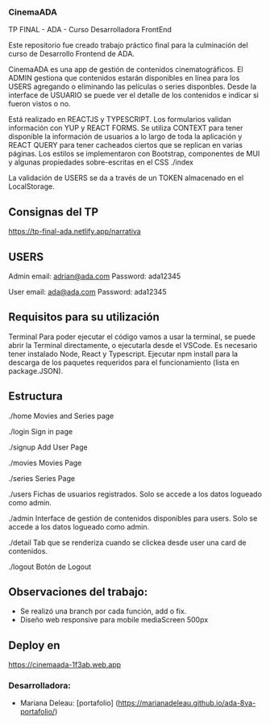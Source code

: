 ### CinemaADA

TP FINAL - ADA  - Curso Desarrolladora FrontEnd

Este repositorio fue creado trabajo práctico final para la culminación del curso de Desarrollo Frontend de ADA.

CinemaADA es una app de gestión de contenidos cinematográficos. El ADMIN gestiona que contenidos estarán disponibles en línea para los USERS agregando o eliminando las películas o series disponbles. Desde la interface de USUARIO se puede ver el detalle de los contenidos e indicar si fueron vistos o no.

Está realizado en REACTJS y TYPESCRIPT. Los formularios validan información con YUP y REACT FORMS. Se utiliza CONTEXT para tener disponible la información de usuarios a lo largo de toda la aplicación y REACT QUERY para tener cacheados ciertos que se replican en varias páginas. Los estilos se implementaron con Bootstrap, componentes de MUI y algunas propiedades sobre-escritas en el CSS ./index

La validación de USERS se da a través de un TOKEN almacenado en el LocalStorage. 


## Consignas del TP

https://tp-final-ada.netlify.app/narrativa


## USERS 

Admin
email: adrian@ada.com
Password: ada12345

User
email: ada@ada.com
Password: ada12345

## Requisitos para su utilización

Terminal
Para poder ejecutar el código vamos a usar la terminal, se puede abrir la Terminal directamente, o ejecutarla desde el VSCode. 
Es necesario tener instalado Node, React y Typescript.
Ejecutar npm install para la descarga de los paquetes requeridos para el funcionamiento (lista en package.JSON). 


## Estructura

./home
Movies and Series page

./login
Sign in page

./signup
Add User Page

./movies
Movies Page

./series
Series Page

./users
Fichas de usuarios registrados. Solo se accede a los datos logueado como admin.

./admin
Interface de gestión de contenidos disponibles para users. Solo se accede a los datos logueado como admin.

./detail
Tab que se renderiza cuando se clickea desde user una card de contenidos.

./logout
Botón de Logout


## Observaciones del trabajo:
- Se realizó una branch por cada función, add o fix. 
- Diseño web responsive para mobile mediaScreen 500px


## Deploy en 

https://cinemaada-1f3ab.web.app

### Desarrolladora: 
- Mariana Deleau: [portafolio] (https://marianadeleau.github.io/ada-8va-portafolio/)